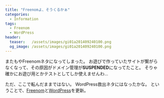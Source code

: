```yaml
---
title: "Freenomよ、そうくるかぁ"
categories:
  - Information
tags:
  - Freenom
  - WordPress
header:
  teaser:   /assets/images/gi01a201409240100.png
  og_image: /assets/images/gi01a201409240100.png
---
```

またもやFreenomネタになってしまった。
お遊びで作っていたサイトが繋がらなくなって、その原因がドメイン管理が**SUSPENDED**になってたこと。
そりゃ確かにお遊び用とかテストとしてしか使えませんわ…

ただ、ここで転んだままではない。
WordPress救出ネタにはなったかな。
ということで、[Freenom](/misc/freenom/)と[WordPress](/sitesystem/wordpress/)を更新。